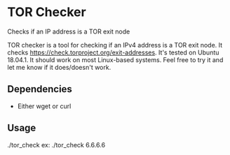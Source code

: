 # TOR Checker
Checks if an IP address is a TOR exit node

TOR checker is a tool for checking if an IPv4 address is a TOR exit node. It checks https://check.torproject.org/exit-addresses.
It's tested on Ubuntu 18.04.1. It should work on most Linux-based systems. Feel free to try it and let me know if it does/doesn't work.

## Dependencies
* Either wget or curl

## Usage
./tor_check <ip>
ex: ./tor_check 6.6.6.6
